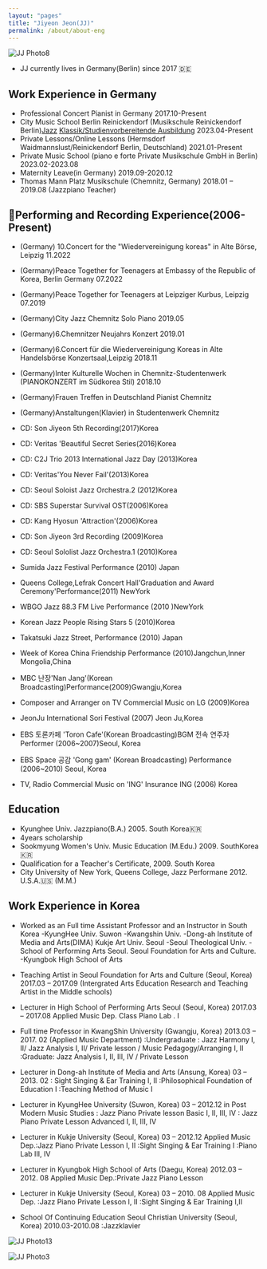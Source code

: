 ```yaml
---
layout: "pages"
title: "Jiyeon Jeon(JJ)"
permalink: /about/about-eng
---
```


<img src="https://jjmusic-online.github.io/assets/images/photo8.JPG" alt="JJ Photo8"
	title="Photo of JJ" style="min-width: 150px" />

- JJ currently lives in Germany(Berlin) since 2017 🇩🇪
## Work Experience in Germany
- Professional Concert Pianist in Germany 2017.10-Present
- City Music School Berlin Reinickendorf (Musikschule Reinickendorf Berlin)<a href="https://www.berlin.de/musikschule-reinickendorf/lehrangebote/tasteninstrumente/jazz-piano/">Jazz</a> <a href="https://www.berlin.de/musikschule-reinickendorf/lehrangebote/tasteninstrumente/klavier/" target="_blank">
    Klassik/Studienvorbereitende Ausbildung</a> 2023.04-Present
- Private Lessons/Online Lessons (Hermsdorf Waidmannslust/Reinickendorf Berlin, Deutschland) 2021.01-Present
- Private Music School (piano e forte Private Musikschule GmbH in Berlin) 2023.02-2023.08
- Maternity Leave(in Germany) 2019.09-2020.12
- Thomas Mann Platz Musikschule (Chemnitz, Germany) 2018.01 – 2019.08 (Jazzpiano Teacher)

## 🎹Performing and Recording Experience(2006-Present)
- (Germany) 10.Concert for the "Wiedervereinigung koreas" in Alte Börse, Leipzig 11.2022
- (Germany)Peace Together for Teenagers at Embassy of the Republic of Korea, Berlin Germany 07.2022
- (Germany)Peace Together for Teenagers at Leipziger Kurbus, Leipzig 07.2019
- (Germany)City Jazz Chemnitz Solo Piano 2019.05
- (Germany)6.Chemnitzer Neujahrs Konzert 2019.01 
- (Germany)6.Concert für die Wiedervereinigung Koreas in Alte Handelsbörse Konzertsaal,Leipzig 2018.11
- (Germany)Inter Kulturelle Wochen in Chemnitz-Studentenwerk (PIANOKONZERT im Südkorea Stil) 2018.10
- (Germany)Frauen Treffen in Deutschland Pianist Chemnitz
- (Germany)Anstaltungen(Klavier) in Studentenwerk Chemnitz 


- CD: Son Jiyeon 5th  Recording(2017)Korea 
- CD: Veritas 'Beautiful Secret Series(2016)Korea
- CD: C2J Trio 2013 International Jazz Day (2013)Korea 
- CD: Veritas'You Never Fail'(2013)Korea 
- CD: Seoul Soloist Jazz Orchestra.2 (2012)Korea
- CD: SBS Superstar Survival OST(2006)Korea
- CD: Kang Hyosun 'Attraction'(2006)Korea 
- CD: Son Jiyeon 3rd Recording (2009)Korea
- CD: Seoul Sololist Jazz Orchestra.1 (2010)Korea

- Sumida Jazz Festival Performance (2010) Japan
- Queens College,Lefrak Concert Hall'Graduation and Award Ceremony'Performance(2011) NewYork 
- WBGO Jazz 88.3 FM Live Performance (2010 )NewYork
- Korean Jazz People Rising Stars 5 (2010)Korea
- Takatsuki Jazz Street, Performance (2010) Japan
- Week of Korea China Friendship Performance (2010)Jangchun,Inner Mongolia,China
- MBC 난장'Nan Jang'(Korean Broadcasting)Performance(2009)Gwangju,Korea
- Composer and Arranger on TV Commercial Music on LG  (2009)Korea
- JeonJu International Sori Festival (2007) Jeon Ju,Korea
- EBS 토론카페 'Toron Cafe'(Korean Broadcasting)BGM 전속 연주자 Performer (2006~2007)Seoul, Korea
- EBS Space 공감 'Gong gam' (Korean Broadcasting) Performance (2006~2010) Seoul, Korea
- TV, Radio Commercial Music on 'ING' Insurance ING (2006) Korea

## Education
- Kyunghee Univ. Jazzpiano(B.A.) 2005. South Korea🇰🇷 
- 4years scholarship 
- Sookmyung Women's Univ. Music Education (M.Edu.) 2009. SouthKorea 🇰🇷 
- Qualification for a Teacher's Certificate, 2009. South Korea 
- City University of New York, Queens College, Jazz Performane 2012. U.S.A.🇺🇸 (M.M.) 

## Work Experience in Korea

- Worked as an Full time Assistant Professor and an Instructor in South Korea
   -KyungHee Univ. Suwon
   -Kwangshin Univ.
   -Dong-ah Institute of Media and Arts(DIMA) Kukje Art Univ. Seoul
   -Seoul Theological Univ. 
   -School of Performing Arts Seoul. Seoul Foundation for Arts and Culture.
   -Kyungbok High School of Arts


- Teaching Artist in Seoul Foundation for Arts and Culture (Seoul, Korea) 2017.03 – 2017.09 (Intergrated Arts Education Research and Teaching Artist in the Middle schools)

- Lecturer in High School of Performing Arts Seoul (Seoul, Korea) 2017.03 – 2017.08 Applied Music Dep. Class Piano Lab . I

- Full time Professor in KwangShin University (Gwangju, Korea) 2013.03 – 2017. 02 (Applied Music Department) :Undergraduate : Jazz Harmony I, II/ Jazz Analysis I, II/ Private lesson / Music Pedagogy/Arranging I, II :Graduate: Jazz Analysis I, II, III, IV / Private Lesson
- Lecturer in Dong-ah Institute of Media and Arts (Ansung, Korea)
03 – 2013. 02 : Sight Singing & Ear Training I, II :Philosophical Foundation of Education I :Teaching Method of Music I

- Lecturer in KyungHee University (Suwon, Korea)
03 – 2012.12 in Post Modern Music Studies : Jazz Piano Private lesson Basic I, II, III, IV : Jazz Piano Private Lesson Advanced I, II, III, IV

- Lecturer in Kukje University (Seoul, Korea)
03 – 2012.12 Applied Music Dep.:Jazz Piano Private Lesson I, II :Sight Singing & Ear Training I :Piano Lab III, IV

- Lecturer in Kyungbok High School of Arts (Daegu, Korea) 2012.03 – 2012. 08 Applied Music Dep.:Private Jazz Piano Lesson

- Lecturer in Kukje University (Seoul, Korea)
03 – 2010. 08 Applied Music Dep. :Jazz Piano Private Lesson I, II :Sight Singing & Ear Training I,II 

- School Of Continuing Education Seoul Christian University (Seoul, Korea) 2010.03-2010.08 :Jazzklavier


<img src="https://jjmusic-online.github.io/assets/images/jiyeonjeon.jpeg" alt="JJ Photo13"
	title="Photo of JJ" style="min-width: 150px" />

<img src="https://jjmusic-online.github.io/assets/images/photo3.jpeg" alt="JJ Photo3"
	title="Photo of JJ" style="min-width: 150px" />






